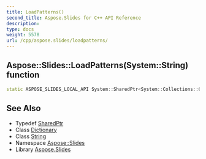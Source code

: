 ```yaml
---
title: LoadPatterns()
second_title: Aspose.Slides for C++ API Reference
description: 
type: docs
weight: 5578
url: /cpp/aspose.slides/loadpatterns/
---
```

## Aspose::Slides::LoadPatterns(System::String) function




```cpp
static ASPOSE_SLIDES_LOCAL_API System::SharedPtr<System::Collections::Generic::Dictionary<int32_t, System::SharedPtr<PatternFormat::Pattern>>> Aspose::Slides::LoadPatterns(System::String path)
```

## See Also

* Typedef [SharedPtr](../system/sharedptr/)
* Class [Dictionary](../system.collections.generic/dictionary/)
* Class [String](../system/string/)
* Namespace [Aspose::Slides](./)
* Library [Aspose.Slides](../)